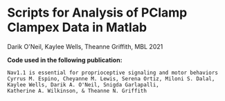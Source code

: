 # Scripts for Analysis of PClamp Clampex Data in Matlab
Darik O'Neil, Kaylee Wells, Theanne Griffith, MBL 2021

**Code used in the following publication:**     
```
Nav1.1 is essential for proprioceptive signaling and motor behaviors   
Cyrrus M. Espino, Cheyanne M. Lewis, Serena Ortiz, Miloni S. Dalal,       
Kaylee Wells, Darik A. O'Neil, Snigda Garlapalli,      
Katherine A. Wilkinson, & Theanne N. Griffith
```
